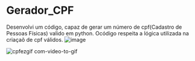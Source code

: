 # Gerador_CPF
Desenvolvi um código, capaz de gerar um número de cpf(Cadastro de Pessoas Físicas) valido  em python. Ocódigo respeita a lógica utilizada na criaçaõ de cpf válidos.
![image](https://user-images.githubusercontent.com/104936515/232624351-604372b7-12f5-486b-9a09-e46f22ccb32f.png)





![cpfezgif com-video-to-gif](https://user-images.githubusercontent.com/104936515/232629830-3d078f10-6841-4d9a-9d46-987018c711da.gif)
